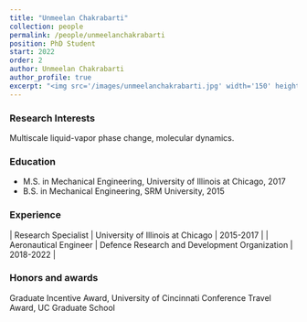 ```yaml
---
title: "Unmeelan Chakrabarti"
collection: people
permalink: /people/unmeelanchakrabarti
position: PhD Student
start: 2022
order: 2
author: Unmeelan Chakrabarti
author_profile: true
excerpt: "<img src='/images/unmeelanchakrabarti.jpg' width='150' height='auto'>"
---
```

### Research Interests
Multiscale liquid-vapor phase change, molecular dynamics.

### Education
* M.S. in Mechanical Engineering, University of Illinois at Chicago, 2017
* B.S. in Mechanical Engineering, SRM University, 2015

### Experience

| Research Specialist          | University of Illinois at Chicago     | 2015-2017 |
| Aeronautical Engineer          | Defence Research and Development Organization     | 2018-2022 |

### Honors and awards
Graduate Incentive Award, University of Cincinnati
Conference Travel Award, UC Graduate School